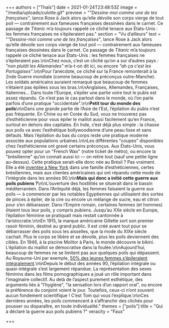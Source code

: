 +++
authors = ["Thaïs"]
date = 2021-01-24T23:48:53Z
image = "/media/uploads/culotte.gif"
preview = "_\"Dessine-moi comme une de tes françaises\"_, lance Rose à Jack alors qu’elle dévoile son corps vierge de tout poil — contrairement aux fameuses françaises dessinées dans le carnet. Ce passage de _Titanic_ m’a toujours rappelé ce cliché tenace aux États-Unis&nbsp;: les femmes françaises ne s’épileraient pas."
section = "Vu d’ailleurs"
text = "_\"Dessine-moi comme une de tes françaises\"_, lance Rose à Jack alors qu’elle dévoile son corps vierge de tout poil — contrairement aux fameuses françaises dessinées dans le carnet. Ce passage de _Titanic_ m’a toujours rappelé ce cliché tenace aux États-Unis&nbsp;: les femmes françaises ne s’épileraient pas.\n\nChez nous, c’est un cliché qu’on a sur d’autres pays&nbsp;: _\"non plutôt les Allemandes\"_ m’a-t-on dit ici, ou encore _\"ah ça c’est les Portugaises\"_.\n\nPour l’anecdote, ce cliché sur la France remonterait à la 2nde Guerre mondiale (comme beaucoup de préconçus outre-Manche). Les soldats américains auraient remarqué que beaucoup de femmes n’étaient pas épilées sous les bras.\n\nAnglaises, Allemandes, Françaises, Italiennes… Dans toute l’Europe, s’épiler une partie voire tout le pubis est assez répandu. Ce n’est pas le cas partout dans le monde, où l’on parle parfois d’une pratique \"occidentale\".\n\n**Petit tour du monde des poils**\n\nDans une grande partie de l’Asie de l’Est, l’épilation du pubis n’est pas fréquente. En Chine ou en Corée du Sud, vous ne trouverez pas d’esthéticienne pour vous épiler le maillot aussi facilement qu’en France, surtout en dehors des capitales. En Inde, c’est déjà plus simple&nbsp;: la chasse aux poils va avec l’esthétique bollywoodienne d’une peau lisse et sans défauts. Mais l’épilation du bas du corps reste une pratique moderne associée aux populations urbaines.\n\nLes différentes \"coupes\" disponibles chez l’esthéticienne ont gravé certains préconçus. Aux États-Unis, vous pouvez opter pour un \"French Wax\" (notre ticket de métro), ou encore la \"brésilienne\" qu’on connait aussi ici — on retire tout (sauf une petite ligne au-dessus). Cette pratique serait-elle donc née au Brésil&nbsp;? Pas vraiment. Elle a été [inventée à New York](https://www.bbc.com/news/magazine-37896963) dans une famille d’esthéticiennes, certes brésiliennes, mais aux clientes américaines qui ont répandu cette mode de l’intégrale dans les années 90.\n\n**Mais qui donc a initié cette guerre aux poils pubiens&nbsp;?**\n\nL’ouverture des hostilités se situerait dans le bassin méditerranéen. Dans l’Antiquité déjà, les femmes faisaient la guerre aux poils — à commencer par les notables Égyptiennes qui utilisaient des sortes de pinces à épiler, de la cire ou encore un mélange de sucre, eau et citron pour s’en débarasser. Dans l’Empire romain, certaines femmes (et hommes) ôtaient tous leur poils, y compris pubiens. Jusqu’au XXe siècle en Europe, l’épilation féminine se pratiquait mais restait cantonnée à l’aristocratie.\n\nEn 1915, la marque américaine Gillette sort son premier rasoir féminin, destiné au grand public. Il est créé avant tout pour se débarrasser des poils sous les aisselles, que la mode du XIXe siècle cachait. Plus le corps se libère et se dévoile, plus les poils deviennent des cibles. En 1946, à la piscine Molitor à Paris, le monde découvre le bikini. L’épilation du maillot se démocratise dans la foulée.\n\nAujourd’hui, beaucoup de femmes ne se limitent pas aux quelques poils qui dépassent. Au Royaume-Uni par exemple, [50% des jeunes femmes s’épileraient intégralement](https://www.cosmopolitan.com/uk/body/news/a42147/half-young-women-uk-removing-all-pubic-hair/).\n\nDepuis le début des années 90, l’épilation intégrale ou quasi-intégrale s’est largement répandue. La représentation des sexes féminins dans les films pornographiques a joué un rôle important dans l’imaginaire collectif. Au delà de l’aspect purement esthétique, des arguments liés à \"l’hygiène\", \"la sensation lors d’un rapport oral\", ou encore la préférence du conjoint voient le jour. Toutefois, ceux-ci n’ont souvent aucun fondement scientifique&nbsp;! C’est Tom qui vous l’explique.\n\nCes dernières années, les poils commencent à s’affranchir des clichés pour pousser ou disparaître, en toute individualité."
themes = ["poils"]
title = "Qui a déclaré la guerre aux poils pubiens&nbsp;?"
veracity = "Faux"

+++
